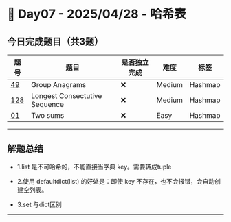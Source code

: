 
# 📅 Day07 - 2025/04/28 - 哈希表

## 今日完成题目（共3题）

| 题号 | 题目 | 是否独立完成 | 难度 | 标签 |
|------|------|----------------|------|------|
| [49](https://leetcode.cn/problems/group-anagrams/description/)| Group Anagrams| ❌  | Medium | Hashmap |
| [128](https://leetcode.cn/problems/longest-consecutive-sequence/description/) | Longest Consectutive Sequence| ❌ | Medium | Hashmap |
| [01](https://leetcode.cn/problems/two-sum/description/) | Two sums | ❌ | Easy | Hashmap |

---

## 解题总结

- 1.list 是不可哈希的，不能直接当字典 key。需要转成tuple

- 2.使用 defaultdict(list) 的好处是：即使 key 不存在，也不会报错，会自动创建空列表。

- 3.set 与dict区别
---


